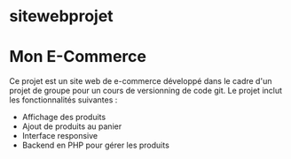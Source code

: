 # sitewebprojet

# Mon E-Commerce

Ce projet est un site web de e-commerce développé dans le cadre d'un projet de groupe pour un cours de versionning de code git. Le projet inclut les fonctionnalités suivantes :

- Affichage des produits
- Ajout de produits au panier
- Interface responsive
- Backend en PHP pour gérer les produits
